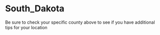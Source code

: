 # South_Dakota
Be sure to check your specific county above to see if you have additional tips for your location